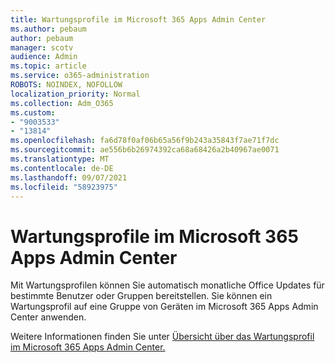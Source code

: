 ```yaml
---
title: Wartungsprofile im Microsoft 365 Apps Admin Center
ms.author: pebaum
author: pebaum
manager: scotv
audience: Admin
ms.topic: article
ms.service: o365-administration
ROBOTS: NOINDEX, NOFOLLOW
localization_priority: Normal
ms.collection: Adm_O365
ms.custom:
- "9003533"
- "13814"
ms.openlocfilehash: fa6d78f0af06b65a56f9b243a35843f7ae71f7dc
ms.sourcegitcommit: ae556b6b26974392ca68a68426a2b40967ae0071
ms.translationtype: MT
ms.contentlocale: de-DE
ms.lasthandoff: 09/07/2021
ms.locfileid: "58923975"
---
```

# <a name="servicing-profiles-in-microsoft-365-apps-admin-center"></a>Wartungsprofile im Microsoft 365 Apps Admin Center

Mit Wartungsprofilen können Sie automatisch monatliche Office Updates für bestimmte Benutzer oder Gruppen bereitstellen. Sie können ein Wartungsprofil auf eine Gruppe von Geräten im Microsoft 365 Apps Admin Center anwenden.

Weitere Informationen finden Sie unter [Übersicht über das Wartungsprofil im Microsoft 365 Apps Admin Center.](https://docs.microsoft.com/deployoffice/admincenter/servicing-profile)